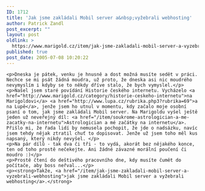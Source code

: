 ```yaml
---
ID: 1712
title: 'Jak jsme zakládali Mobil server a&nbsp;vyžebrali webhosting'
author: Patrick Zandl
post_excerpt: ""
layout: post
oldlink: >
  https://www.marigold.cz/item/jak-jsme-zakladali-mobil-server-a-vyzebrali-webhosting-1712
published: true
post_date: 2005-07-08 10:20:22
---
```

	<p>Dneska je pátek, venku je hnusně a dost možná musíte sedět v práci. Nechce se mi psát žádná moudra, už proto, že dneska asi nic moudrého nevymyslím i kdyby se to někdy dříve stalo, že bych vymyslel.</p>
	<p>Našel jsem staré povídání Historie českého internetu. Vycházelo <a href="http://www.marigold.cz/category/historie-ceskeho-internetu">na Marigoldovi</a> <a href="http://www.lupa.cz/rubrika.php3?rubrika=69">a na Lupě</a>, jenže jsem ho utnul v momentu, kdy začalo moje osobní psaní o tom, jak jsme zakládali Mobil server. Na Marigoldu vyšel ještě jeden už neveřejný díl: <a href="/item/soukrome-astrologician-a-me-zacatky-na-internetu">Astrologician a mé začátky na internetu</a>. Přišlo mi, že řada lidí by nemusela pochopit, že jde o nadsázku, navíc jsem tehdy nějak ztratil chuť to dopisovat. Jenže už jsem toho měl kus napsaný, který nikdy nevyšel. </p>
	<p>Na pár dílů - tak dva či tři - to vydá, akorát bez nějakého konce, ten od toho prostě nečekejte. Ani žádné závazné morální poučení či moudro :)</p>
	<p>Prostě čtení do deštivého pracovního dne, kdy musíte čumět do počítače, aby boss neřval...</p>
	<p><strong>Takže, <a href="/item/jak-jsme-zakladali-mobil-server-a-vyzebrali-webhosting">jak jsme zakládali Mobil server a vyžebrali webhosting</a>.</strong>
</p>